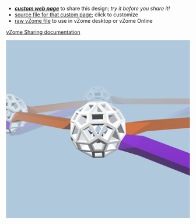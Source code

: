 
 - [***custom web page***][post] to share this design; *try it before you share it!*
 - [source file for that custom page][source]; click to customize
 - [raw vZome file][raw] to use in vZome desktop or vZome Online

[vZome Sharing documentation](https://vzome.github.io/vzome/sharing.html#how-it-works)

![Image](<orange-purple-snub-add-purple.png>)


[post]: <https://vorth.github.io/vzome-sharing/2022/04/02/orange-purple-snub-add-purple-09-45-57.html>
[source]: <https://github.com/vorth/vzome-sharing/edit/main/_posts/2022-04-02-orange-purple-snub-add-purple-09-45-57.md>
[raw]: <https://raw.githubusercontent.com/vorth/vzome-sharing/main/2022/04/02/09-45-57-orange-purple-snub-add-purple/orange-purple-snub-add-purple.vZome>